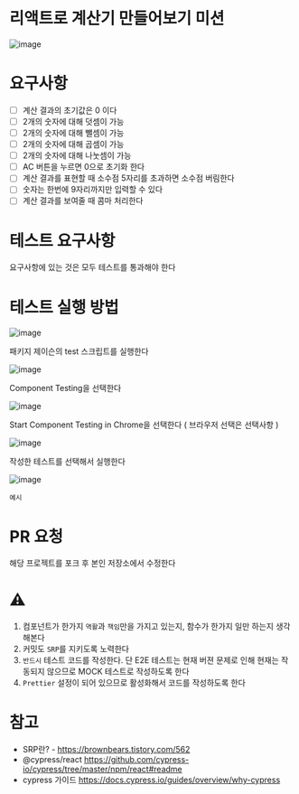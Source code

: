 # 리액트로 계산기 만들어보기 미션

![image](https://user-images.githubusercontent.com/41019113/175235647-83e19cb4-d736-45f7-acf6-c8a3e9775399.png)

# 요구사항
- [ ] 계산 결과의 초기값은 0 이다
- [ ] 2개의 숫자에 대해 덧셈이 가능
- [ ] 2개의 숫자에 대해 뺄셈이 가능
- [ ] 2개의 숫자에 대해 곱셈이 가능
- [ ] 2개의 숫자에 대해 나눗셈이 가능
- [ ] AC 버튼을 누르면 0으로 초기화 한다
- [ ] 계산 결과를 표현할 때 소수점 5자리를 초과하면 소수점 버림한다
- [ ] 숫자는 한번에 9자리까지만 입력할 수 있다
- [ ] 계산 결과를 보여줄 때 콤마 처리한다

# 테스트 요구사항
요구사항에 있는 것은 모두 테스트를 통과해야 한다


# 테스트 실행 방법
![image](https://user-images.githubusercontent.com/41019113/175460808-97c253b6-f97a-4db0-9914-86ff31c4fbbb.png)

패키지 제이슨의 test 스크립트를 실행한다

![image](https://user-images.githubusercontent.com/41019113/175460919-e79418b7-4db3-4b16-bd6b-bb68c75d00f7.png)

Component Testing을 선택한다

![image](https://user-images.githubusercontent.com/41019113/175460997-1b01a9a6-1fa7-4abb-90c1-a8a177f2d8cf.png)

Start Component Testing in Chrome을 선택한다 ( 브라우저 선택은 선택사항 )

![image](https://user-images.githubusercontent.com/41019113/175461094-bfe50118-c8a1-4e2a-ab87-f76f65acc623.png)

작성한 테스트를 선택해서 실행한다

![image](https://user-images.githubusercontent.com/41019113/175461140-fa6e38f6-d4b0-46a8-ac67-9d0e44ce4dc3.png)

`예시`

# PR 요청
해당 프로젝트를 포크 후 본인 저장소에서 수정한다

# ⚠
1. 컴포넌트가 한가지 `역활`과 `책임`만을 가지고 있는지, 함수가 한가지 일만 하는지 생각해본다 
2. 커밋도 `SRP`를 지키도록 노력한다
3. `반드시` 테스트 코드를 작성한다. 단 E2E 테스트는 현재 버젼 문제로 인해 현재는 작동되지 않으므로 MOCK 테스트로 작성하도록 한다
4. `Prettier` 설정이 되어 있으므로 활성화해서 코드를 작성하도록 한다

# 참고
- SRP란? - https://brownbears.tistory.com/562
- @cypress/react https://github.com/cypress-io/cypress/tree/master/npm/react#readme
- cypress 가이드 https://docs.cypress.io/guides/overview/why-cypress